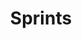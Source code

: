 ---
layout: slideshow
title: Sprints


slides:


  - content: |

      # Sprints

  

  - content: |

      ## The Sprint Cycle

      ![Sprint Cycle](images/sprint-cycle.png){: height="500"}

      

    notes: |

      **Once at start of sprint:**
      1. Sprint planning meeting

      **Daily:**
      2. Daily Standup
      3. Work

      **Once at end of sprint:**
      4. Sprint Review
      5. Team Retrospective

      Image Credit: [Nomad8](http://nomad8.com/how-to-run-a-sprint-planning-meeting-the-way-i-like-it/)


  - content: |

      ## Sprint Planning

      This meeting is used to **define the sprint goal**, 
      **select user stories** and **create tasks** for them.

    notes: |

      Meeting purpose: Plan and prepare for the upcoming sprint
      Meeting duration: ca. 1 hour for a 2 week sprint (it will be less if you’re an experienced team and know your domain well)



  - content: |

      _Sprint Planning Part 1_

      ## Sprint Goal and User Stories

      Decide on a sprint goal, then select user stories
      which support the achievement of that goal.

    notes: |

      Identifying a sprint goal up-front helps the team prioritise user stories by selecting those which best support the goal.

      Next decide how many story points you want to achieve this sprint. Take into consideration any public holidays, team members taking leave, or other external factors which may reduce time availability. This judgement gets easier each sprint, as you get a better idea of how many points the team regularly achieves.

      Look at the product backlog and select the stories to be scheduled in the sprint. Mainly consider the sprint goal, but also whether there may be room for a secondary goal, or a need to prioritise high-risk items ahead of time. Remember to leave so wiggle room for unexpected problems (or opportunities!).




  - content: |

      _Sprint Planning Part 2_

      ## Task Planning

      Once the stories have been selected, 
      break them down into simpler tasks.


    notes: |

      If you find it hard to make tasks ask yourself how you would get started. And what you would do next? And then? You’ll find you can come up with quite a lot of useful tasks that need to be done.
 
      Try to keep tasks to less than a full day’s work so that stuff moves through on a daily basis and there is a sense of progress and opportunity for collaboration during the daily standup. Also, try to split them in a way so that in theory different people could do different tasks.
      
      Remember that you don’t need to get the tasks right upfront: It’s perfectly fair to add new tasks to a story or to delete tasks that are no longer needed during the sprint.
      
      And don’t assign tasks upfront! It will just make you wait for each other and cheat you for opportunities to collaborate and help each other.

      Content Credit: [Nomad8](http://nomad8.com/how-to-run-a-sprint-planning-meeting-the-way-i-like-it/)

  


  - content: |

      _Sprint Planning Part 3_

      ## Work Visualisation

      ![Kanban Board](images/nomad8-kanban.png){: height="300"}

      Display your stories, tasks, and progress in a central place
      where all team members can easily view the work in progress.
  
    notes: |

      If you aren’t co-located you can of course achieve the same in Jira or some other tool. I really like the tactile and highly visible nature of the post-it note board though, so if you have the option I’d definitely use one of these.

      Image and Content Credit: [Nomad8](http://nomad8.com/how-to-run-a-sprint-planning-meeting-the-way-i-like-it/)




  - class: left-align
    style: |
      padding: 0 150px;
    content: |

      ## Daily Standup

      During the daily scrum, each team member 
      answers the following three questions:

      - What did you do yesterday?
      - What will you do today?
      - Are there any impediments in your way?

    notes: |

      This is a daily meeting where every team member gives a brief report of what they're up to, not exceeding 2 minutes.

      Everybody answers the same 3 questions.

      By focusing on what each person accomplished yesterday and will accomplish today, the team gains an excellent understanding of what work has been done and what work remains. The daily scrum meeting is not a status update meeting in which a boss is collecting information about who is behind schedule. Rather, it is a meeting in which team members make commitments to each other.

      Source [Mountain Goat Software: Daily Scrum](https://www.mountaingoatsoftware.com/agile/scrum/daily-scrum)


  - content: |

      ## Daily Work

      Developers do work each day on one or more tasks. 
      
      They may update the scrum board during the day, 
      but they **must** before daily standup.




  - content: |

      ## Sprint Review

      This meeting is used to share what was achieved during a sprint.

      During review, the project is assessed against the 
      sprint goal determined during the sprint planning meeting.

    notes: |

      The sprint review meeting is intentionally kept very informal, typically with rules forbidding the use of PowerPoint slides and allowing no more than two hours of preparation time for the meeting. A sprint review meeting should not become a distraction or significant detour for the team; rather, it should be a natural result of the sprint.

      Participants in the sprint review typically include the product owner, the Scrum team, the ScrumMaster, management, customers and developers from other projects.

      During the sprint review, the project is assessed against the sprint goal determined during the sprint planning meeting. Ideally, the team has completed each product backlog item brought into the sprint, but it's more important that they achieve the overall goal of the sprint.
      
      Credit: [Mountain Goat Software](https://www.mountaingoatsoftware.com/agile/scrum/sprint-review-meeting)



  - content: |

      ## Sprint Retrospective

      This meeting is used to review the sprint from a team perspective.

      The Scrum Master facilitates the meeting and guides team members
      in discussing what went well and what could be done differently.




---